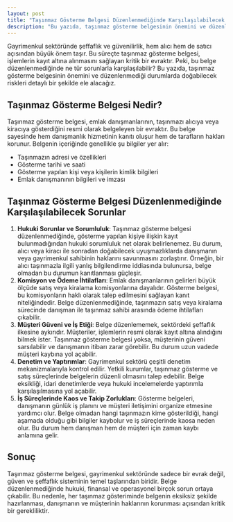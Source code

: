 ```yaml
---
layout: post
title: "Taşınmaz Gösterme Belgesi Düzenlenmediğinde Karşılaşılabilecek Sorunlar"
description: "Bu yazıda, taşınmaz gösterme belgesinin önemini ve düzenlenmediği durumlarda doğabilecek riskleri detaylı bir şekilde ele alacağız."
---
```


Gayrimenkul sektöründe şeffaflık ve güvenilirlik, hem alıcı hem de satıcı açısından büyük önem taşır. Bu süreçte taşınmaz gösterme belgesi, işlemlerin kayıt altına alınmasını sağlayan kritik bir evraktır. Peki, bu belge düzenlenmediğinde ne tür sorunlarla karşılaşılabilir? Bu yazıda, taşınmaz gösterme belgesinin önemini ve düzenlenmediği durumlarda doğabilecek riskleri detaylı bir şekilde ele alacağız.

## Taşınmaz Gösterme Belgesi Nedir?

Taşınmaz gösterme belgesi, emlak danışmanlarının, taşınmazı alıcıya veya kiracıya gösterdiğini resmi olarak belgeleyen bir evraktır. Bu belge sayesinde hem danışmanlık hizmetinin kanıtı oluşur hem de tarafların hakları korunur. Belgenin içeriğinde genellikle şu bilgiler yer alır:

- Taşınmazın adresi ve özellikleri
- Gösterme tarihi ve saati
- Gösterme yapılan kişi veya kişilerin kimlik bilgileri
- Emlak danışmanının bilgileri ve imzası

## Taşınmaz Gösterme Belgesi Düzenlenmediğinde Karşılaşılabilecek Sorunlar

1. **Hukuki Sorunlar ve Sorumluluk**: Taşınmaz gösterme belgesi düzenlenmediğinde, gösterme yapılan kişiye ilişkin kayıt bulunmadığından hukuki sorumluluk net olarak belirlenemez. Bu durum, alıcı veya kiracı ile sonradan doğabilecek uyuşmazlıklarda danışmanın veya gayrimenkul sahibinin haklarını savunmasını zorlaştırır. Örneğin, bir alıcı taşınmazla ilgili yanlış bilgilendirme iddiasında bulunursa, belge olmadan bu durumun kanıtlanması güçleşir.
2. **Komisyon ve Ödeme İhtilafları**: Emlak danışmanlarının gelirleri büyük ölçüde satış veya kiralama komisyonlarına dayalıdır. Gösterme belgesi, bu komisyonların haklı olarak talep edilmesini sağlayan kanıt niteliğindedir. Belge düzenlenmediğinde, taşınmazın satış veya kiralama sürecinde danışman ile taşınmaz sahibi arasında ödeme ihtilafları çıkabilir.
3. **Müşteri Güveni ve İş Etiği**: Belge düzenlememek, sektördeki şeffaflık ilkesine aykırıdır. Müşteriler, işlemlerin resmi olarak kayıt altına alındığını bilmek ister. Taşınmaz gösterme belgesi yoksa, müşterinin güveni sarsılabilir ve danışmanın itibarı zarar görebilir. Bu durum uzun vadede müşteri kaybına yol açabilir.
4. **Denetim ve Yaptırımlar**: Gayrimenkul sektörü çeşitli denetim mekanizmalarıyla kontrol edilir. Yetkili kurumlar, taşınmaz gösterme ve satış süreçlerinde belgelerin düzenli olmasını talep edebilir. Belge eksikliği, idari denetimlerde veya hukuki incelemelerde yaptırımla karşılaşılmasına yol açabilir.
5. **İş Süreçlerinde Kaos ve Takip Zorlukları**: Gösterme belgeleri, danışmanın günlük iş planını ve müşteri iletişimini organize etmesine yardımcı olur. Belge olmadan hangi taşınmazın kime gösterildiği, hangi aşamada olduğu gibi bilgiler kaybolur ve iş süreçlerinde kaosa neden olur. Bu durum hem danışman hem de müşteri için zaman kaybı anlamına gelir.

## Sonuç

Taşınmaz gösterme belgesi, gayrimenkul sektöründe sadece bir evrak değil, güven ve şeffaflık sisteminin temel taşlarından biridir. Belge düzenlenmediğinde hukuki, finansal ve operasyonel birçok sorun ortaya çıkabilir. Bu nedenle, her taşınmaz gösteriminde belgenin eksiksiz şekilde hazırlanması, danışmanın ve müşterinin haklarının korunması açısından kritik bir gerekliliktir.
